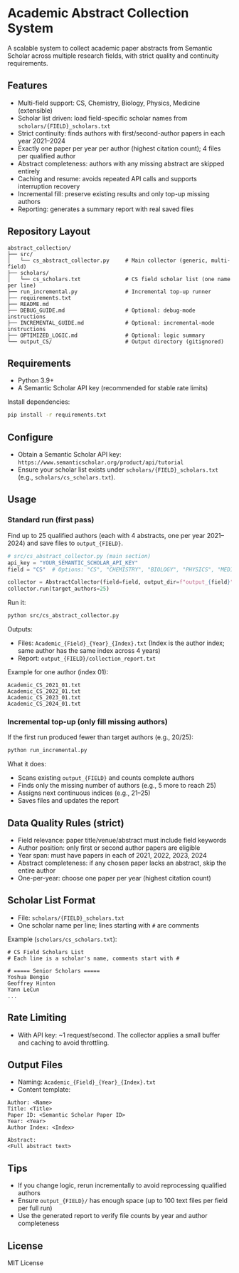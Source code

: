 # Academic Abstract Collection System

A scalable system to collect academic paper abstracts from Semantic Scholar across multiple research fields, with strict quality and continuity requirements.

## Features

- Multi-field support: CS, Chemistry, Biology, Physics, Medicine (extensible)
- Scholar list driven: load field-specific scholar names from `scholars/{FIELD}_scholars.txt`
- Strict continuity: finds authors with first/second-author papers in each year 2021–2024
- Exactly one paper per year per author (highest citation count); 4 files per qualified author
- Abstract completeness: authors with any missing abstract are skipped entirely
- Caching and resume: avoids repeated API calls and supports interruption recovery
- Incremental fill: preserve existing results and only top-up missing authors
- Reporting: generates a summary report with real saved files

## Repository Layout

```
abstract_collection/
├── src/
│   └── cs_abstract_collector.py     # Main collector (generic, multi-field)
├── scholars/
│   └── cs_scholars.txt              # CS field scholar list (one name per line)
├── run_incremental.py               # Incremental top-up runner
├── requirements.txt
├── README.md
├── DEBUG_GUIDE.md                   # Optional: debug-mode instructions
├── INCREMENTAL_GUIDE.md             # Optional: incremental-mode instructions
├── OPTIMIZED_LOGIC.md               # Optional: logic summary
└── output_CS/                       # Output directory (gitignored)
```

## Requirements

- Python 3.9+
- A Semantic Scholar API key (recommended for stable rate limits)

Install dependencies:

```bash
pip install -r requirements.txt
```

## Configure

- Obtain a Semantic Scholar API key: `https://www.semanticscholar.org/product/api/tutorial`
- Ensure your scholar list exists under `scholars/{FIELD}_scholars.txt` (e.g., `scholars/cs_scholars.txt`).

## Usage

### Standard run (first pass)

Find up to 25 qualified authors (each with 4 abstracts, one per year 2021–2024) and save files to `output_{FIELD}`.

```python
# src/cs_abstract_collector.py (main section)
api_key = "YOUR_SEMANTIC_SCHOLAR_API_KEY"
field = "CS"  # Options: "CS", "CHEMISTRY", "BIOLOGY", "PHYSICS", "MEDICINE"

collector = AbstractCollector(field=field, output_dir=f"output_{field}", api_key=api_key)
collector.run(target_authors=25)
```

Run it:

```bash
python src/cs_abstract_collector.py
```

Outputs:
- Files: `Academic_{Field}_{Year}_{Index}.txt` (Index is the author index; same author has the same index across 4 years)
- Report: `output_{FIELD}/collection_report.txt`

Example for one author (index 01):
```
Academic_CS_2021_01.txt
Academic_CS_2022_01.txt
Academic_CS_2023_01.txt
Academic_CS_2024_01.txt
```

### Incremental top-up (only fill missing authors)

If the first run produced fewer than target authors (e.g., 20/25):

```bash
python run_incremental.py
```

What it does:
- Scans existing `output_{FIELD}` and counts complete authors
- Finds only the missing number of authors (e.g., 5 more to reach 25)
- Assigns next continuous indices (e.g., 21–25)
- Saves files and updates the report

## Data Quality Rules (strict)

- Field relevance: paper title/venue/abstract must include field keywords
- Author position: only first or second author papers are eligible
- Year span: must have papers in each of 2021, 2022, 2023, 2024
- Abstract completeness: if any chosen paper lacks an abstract, skip the entire author
- One-per-year: choose one paper per year (highest citation count)

## Scholar List Format

- File: `scholars/{FIELD}_scholars.txt`
- One scholar name per line; lines starting with `#` are comments

Example (`scholars/cs_scholars.txt`):
```
# CS Field Scholars List
# Each line is a scholar's name, comments start with #

# ===== Senior Scholars =====
Yoshua Bengio
Geoffrey Hinton
Yann LeCun
...
```

## Rate Limiting

- With API key: ~1 request/second. The collector applies a small buffer and caching to avoid throttling.

## Output Files

- Naming: `Academic_{Field}_{Year}_{Index}.txt`
- Content template:
```
Author: <Name>
Title: <Title>
Paper ID: <Semantic Scholar Paper ID>
Year: <Year>
Author Index: <Index>

Abstract:
<Full abstract text>
```

## Tips

- If you change logic, rerun incrementally to avoid reprocessing qualified authors
- Ensure `output_{FIELD}/` has enough space (up to 100 text files per field per full run)
- Use the generated report to verify file counts by year and author completeness

## License

MIT License